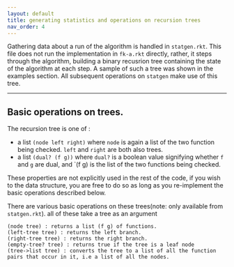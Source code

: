 ```yaml
---
layout: default
title: generating statistics and operations on recursion trees
nav_order: 4
---
```


  Gathering data about a run of the algorithm is handled in `statgen.rkt`. This file does not run the implementation in `fk-a.rkt` directly, rather, it steps through the algorithm, building a binary recusrion tree containing the state of the algorithm at each step. A sample of such a tree was shown in the examples section. All subsequent operations on `statgen` make use of this tree.

---
## Basic operations on trees.

The recursion tree is one of :
 - a list `(node left right)` where `node` is again a list of the two function being checked. `left` and `right` are both also trees.
 - a list `(dual? (f g))` where `dual?` is a boolean value signifying whether `f` and `g` are dual, and `(f g) is the list of the two functions being checked.
 
 These properties are not explicitly used in the rest of the code, if you wish to the data structure, you are free to do so as long as you re-implement the basic operations described below.
 
 There are various basic operations on these trees(note: only available from `statgen.rkt`). all of these take a tree as an argument
 ```
 (node tree) : returns a list (f g) of functions.
 (left-tree tree) : returns the left branch.
 (right-tree tree) : returns the right branch.
 (empty-tree? tree) : returns true if the tree is a leaf node
 (tree->list tree) : converts the tree to a list of all the function pairs that occur in it, i.e a list of all the nodes.
 ```
 
 

